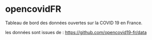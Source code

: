 # opencovidFR
Tableau de bord des données ouvertes sur la COVID 19 en France.

les données sont issues de :
https://github.com/opencovid19-fr/data
